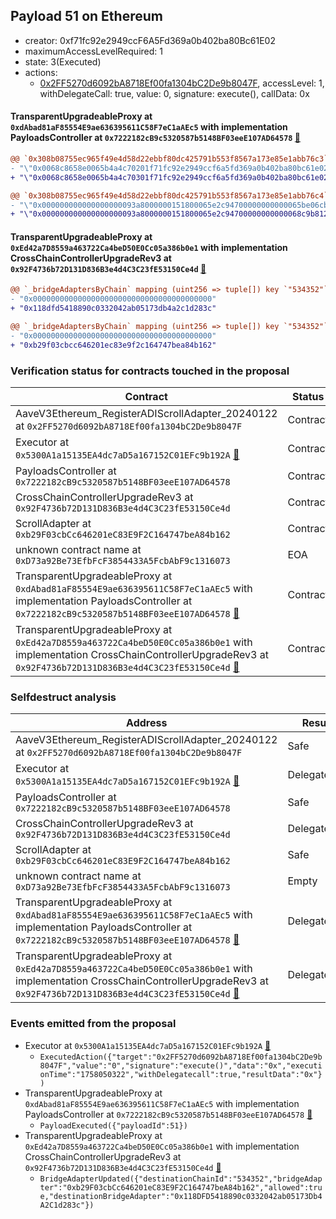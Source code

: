 ## Payload 51 on Ethereum

- creator: 0xf71fc92e2949ccF6A5Fd369a0b402ba80Bc61E02
- maximumAccessLevelRequired: 1
- state: 3(Executed)
- actions:
  - [0x2FF5270d6092bA8718Ef00fa1304bC2De9b8047F](https://etherscan.io/tx/0x2FF5270d6092bA8718Ef00fa1304bC2De9b8047F), accessLevel: 1, withDelegateCall: true, value: 0, signature: execute(), callData: 0x

#### TransparentUpgradeableProxy at `0xdAbad81aF85554E9ae636395611C58F7eC1aAEc5` with implementation PayloadsController at `0x7222182cB9c5320587b5148BF03eeE107AD64578` [:ghost:](https://github.com/bgd-labs/aave-address-book  "GovernanceV3Ethereum.PAYLOADS_CONTROLLER")

```diff
@@ `0x308b08755ec965f49e4d58d22ebbf80dc425791b553f8567a173e85e1abb76c3` raw  @@
- "\"0x0068c8658e0065b4a4c70201f71fc92e2949ccf6a5fd369a0b402ba80bc61e02\""
+ "\"0x0068c8658e0065b4a4c70301f71fc92e2949ccf6a5fd369a0b402ba80bc61e02\""

@@ `0x308b08755ec965f49e4d58d22ebbf80dc425791b553f8567a173e85e1abb76c4` raw  @@
- "\"0x000000000000000000093a8000000151800065e2c94700000000000065be06cb\""
+ "\"0x000000000000000000093a8000000151800065e2c94700000000000068c9b812\""

```
#### TransparentUpgradeableProxy at `0xEd42a7D8559a463722Ca4beD50E0Cc05a386b0e1` with implementation CrossChainControllerUpgradeRev3 at `0x92F4736b72D131D836B3e4d4C3C23fE53150Ce4d` [:ghost:](https://github.com/bgd-labs/aave-address-book  "GovernanceV3Ethereum.CROSS_CHAIN_CONTROLLER")

```diff
@@ `_bridgeAdaptersByChain` mapping (uint256 => tuple[]) key `"534352"`.1.destinationBridgeAdapter @@
- "0x0000000000000000000000000000000000000000"
+ "0x118dfd5418890c0332042ab05173db4a2c1d283c"

@@ `_bridgeAdaptersByChain` mapping (uint256 => tuple[]) key `"534352"`.1.currentChainBridgeAdapter @@
- "0x0000000000000000000000000000000000000000"
+ "0xb29f03cbcc646201ec83e9f2c164747bea84b162"

```
### Verification status for contracts touched in the proposal

| Contract | Status |
|---------|------------|
| AaveV3Ethereum_RegisterADIScrollAdapter_20240122 at `0x2FF5270d6092bA8718Ef00fa1304bC2De9b8047F` | Contract |
| Executor at `0x5300A1a15135EA4dc7aD5a167152C01EFc9b192A` [:ghost:](https://github.com/bgd-labs/aave-address-book  "AaveV2Ethereum.POOL_ADMIN") | Contract |
| PayloadsController at `0x7222182cB9c5320587b5148BF03eeE107AD64578` | Contract |
| CrossChainControllerUpgradeRev3 at `0x92F4736b72D131D836B3e4d4C3C23fE53150Ce4d` | Contract |
| ScrollAdapter at `0xb29F03cbCc646201eC83E9F2C164747beA84b162` | Contract |
| unknown contract name at `0xD73a92Be73EfbFcF3854433A5FcbAbF9c1316073` | EOA |
| TransparentUpgradeableProxy at `0xdAbad81aF85554E9ae636395611C58F7eC1aAEc5` with implementation PayloadsController at `0x7222182cB9c5320587b5148BF03eeE107AD64578` [:ghost:](https://github.com/bgd-labs/aave-address-book  "GovernanceV3Ethereum.PAYLOADS_CONTROLLER") | Contract |
| TransparentUpgradeableProxy at `0xEd42a7D8559a463722Ca4beD50E0Cc05a386b0e1` with implementation CrossChainControllerUpgradeRev3 at `0x92F4736b72D131D836B3e4d4C3C23fE53150Ce4d` [:ghost:](https://github.com/bgd-labs/aave-address-book  "GovernanceV3Ethereum.CROSS_CHAIN_CONTROLLER") | Contract |

### Selfdestruct analysis

| Address | Result |
|---------|------------|
| AaveV3Ethereum_RegisterADIScrollAdapter_20240122 at `0x2FF5270d6092bA8718Ef00fa1304bC2De9b8047F` | Safe |
| Executor at `0x5300A1a15135EA4dc7aD5a167152C01EFc9b192A` [:ghost:](https://github.com/bgd-labs/aave-address-book  "AaveV2Ethereum.POOL_ADMIN") | DelegateCall |
| PayloadsController at `0x7222182cB9c5320587b5148BF03eeE107AD64578` | Safe |
| CrossChainControllerUpgradeRev3 at `0x92F4736b72D131D836B3e4d4C3C23fE53150Ce4d` | DelegateCall |
| ScrollAdapter at `0xb29F03cbCc646201eC83E9F2C164747beA84b162` | Safe |
| unknown contract name at `0xD73a92Be73EfbFcF3854433A5FcbAbF9c1316073` | Empty |
| TransparentUpgradeableProxy at `0xdAbad81aF85554E9ae636395611C58F7eC1aAEc5` with implementation PayloadsController at `0x7222182cB9c5320587b5148BF03eeE107AD64578` [:ghost:](https://github.com/bgd-labs/aave-address-book  "GovernanceV3Ethereum.PAYLOADS_CONTROLLER") | DelegateCall |
| TransparentUpgradeableProxy at `0xEd42a7D8559a463722Ca4beD50E0Cc05a386b0e1` with implementation CrossChainControllerUpgradeRev3 at `0x92F4736b72D131D836B3e4d4C3C23fE53150Ce4d` [:ghost:](https://github.com/bgd-labs/aave-address-book  "GovernanceV3Ethereum.CROSS_CHAIN_CONTROLLER") | DelegateCall |

### Events emitted from the proposal

- Executor at `0x5300A1a15135EA4dc7aD5a167152C01EFc9b192A` [:ghost:](https://github.com/bgd-labs/aave-address-book  "AaveV2Ethereum.POOL_ADMIN")
  - `ExecutedAction({"target":"0x2FF5270d6092bA8718Ef00fa1304bC2De9b8047F","value":"0","signature":"execute()","data":"0x","executionTime":"1758050322","withDelegatecall":true,"resultData":"0x"})`
- TransparentUpgradeableProxy at `0xdAbad81aF85554E9ae636395611C58F7eC1aAEc5` with implementation PayloadsController at `0x7222182cB9c5320587b5148BF03eeE107AD64578` [:ghost:](https://github.com/bgd-labs/aave-address-book  "GovernanceV3Ethereum.PAYLOADS_CONTROLLER")
  - `PayloadExecuted({"payloadId":51})`
- TransparentUpgradeableProxy at `0xEd42a7D8559a463722Ca4beD50E0Cc05a386b0e1` with implementation CrossChainControllerUpgradeRev3 at `0x92F4736b72D131D836B3e4d4C3C23fE53150Ce4d` [:ghost:](https://github.com/bgd-labs/aave-address-book  "GovernanceV3Ethereum.CROSS_CHAIN_CONTROLLER")
  - `BridgeAdapterUpdated({"destinationChainId":"534352","bridgeAdapter":"0xb29F03cbCc646201eC83E9F2C164747beA84b162","allowed":true,"destinationBridgeAdapter":"0x118DFD5418890c0332042ab05173Db4A2C1d283c"})`
